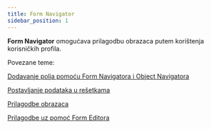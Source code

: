 ```yaml
---
title: Form Navigator
sidebar_position: 1
---
```


**Form Navigator** omogućava prilagodbu obrazaca putem korištenja korisničkih profila. 

Povezane teme:

 [Dodavanje polja pomoću Form Navigatora i Object Navigatora](/docs/object-navigator/load-request-object) 

 [Postavljanje podataka u rešetkama](/docs/form-navigator/data-grid-settings) 

 [Prilagodbe obrazaca](/docs/guide/common/operations-with-data/form-customization-and-profiles-management) 

 [Prilagodbe uz pomoć Form Editora](/docs/form-navigator/form-editor) 